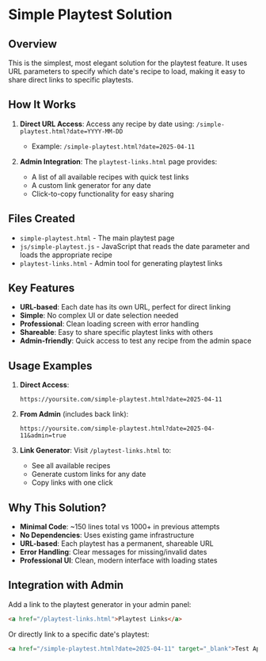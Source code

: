 # Simple Playtest Solution

## Overview

This is the simplest, most elegant solution for the playtest feature. It uses URL parameters to specify which date's recipe to load, making it easy to share direct links to specific playtests.

## How It Works

1. **Direct URL Access**: Access any recipe by date using: `/simple-playtest.html?date=YYYY-MM-DD`
   - Example: `/simple-playtest.html?date=2025-04-11`

2. **Admin Integration**: The `playtest-links.html` page provides:
   - A list of all available recipes with quick test links
   - A custom link generator for any date
   - Click-to-copy functionality for easy sharing

## Files Created

- `simple-playtest.html` - The main playtest page
- `js/simple-playtest.js` - JavaScript that reads the date parameter and loads the appropriate recipe
- `playtest-links.html` - Admin tool for generating playtest links

## Key Features

- **URL-based**: Each date has its own URL, perfect for direct linking
- **Simple**: No complex UI or date selection needed
- **Professional**: Clean loading screen with error handling
- **Shareable**: Easy to share specific playtest links with others
- **Admin-friendly**: Quick access to test any recipe from the admin space

## Usage Examples

1. **Direct Access**: 
   ```
   https://yoursite.com/simple-playtest.html?date=2025-04-11
   ```

2. **From Admin** (includes back link):
   ```
   https://yoursite.com/simple-playtest.html?date=2025-04-11&admin=true
   ```

3. **Link Generator**:
   Visit `/playtest-links.html` to:
   - See all available recipes
   - Generate custom links for any date
   - Copy links with one click

## Why This Solution?

- **Minimal Code**: ~150 lines total vs 1000+ in previous attempts
- **No Dependencies**: Uses existing game infrastructure
- **URL-based**: Each playtest has a permanent, shareable URL
- **Error Handling**: Clear messages for missing/invalid dates
- **Professional UI**: Clean, modern interface with loading states

## Integration with Admin

Add a link to the playtest generator in your admin panel:
```html
<a href="/playtest-links.html">Playtest Links</a>
```

Or directly link to a specific date's playtest:
```html
<a href="/simple-playtest.html?date=2025-04-11" target="_blank">Test April 11 Recipe</a>
```
